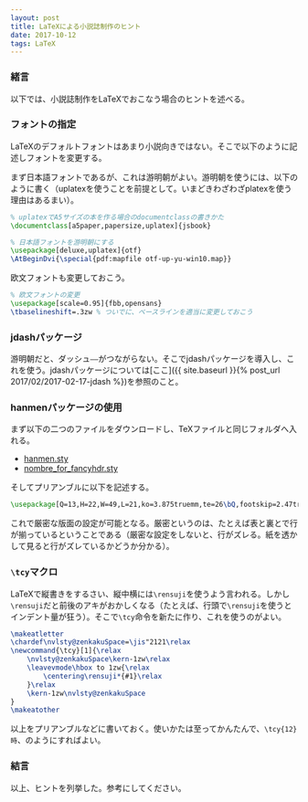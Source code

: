 ```yaml
---
layout: post
title: LaTeXによる小説誌制作のヒント
date: 2017-10-12
tags: LaTeX
---
```


### 緒言
以下では、小説誌制作をLaTeXでおこなう場合のヒントを述べる。

### フォントの指定
LaTeXのデフォルトフォントはあまり小説向きではない。そこで以下のように記述しフォントを変更する。

まず日本語フォントであるが、これは游明朝がよい。游明朝を使うには、以下のように書く（uplatexを使うことを前提として。いまどきわざわざplatexを使う理由はあるまい）。

```LaTeX
% uplatexでA5サイズの本を作る場合のdocumentclassの書きかた
\documentclass[a5paper,papersize,uplatex]{jsbook}

% 日本語フォントを游明朝にする
\usepackage[deluxe,uplatex]{otf}
\AtBeginDvi{\special{pdf:mapfile otf-up-yu-win10.map}}
```

欧文フォントも変更しておこう。

```LaTeX
% 欧文フォントの変更
\usepackage[scale=0.95]{fbb,opensans}
\tbaselineshift=.3zw % ついでに、ベースラインを適当に変更しておこう
```

### jdashパッケージ
游明朝だと、ダッシュ`――`がつながらない。そこでjdashパッケージを導入し、これを使う。jdashパッケージについては[ここ]({{ site.baseurl }}{% post_url 2017/02/2017-02-17-jdash %})を参照のこと。

### hanmenパッケージの使用
まず以下の二つのファイルをダウンロードし、TeXファイルと同じフォルダへ入れる。

* [hanmen.sty](https://gist.github.com/qdaibungei/5f6986fa99fc9a7d86122a7a9417d64e)
* [nombre_for_fancyhdr.sty](http://p-act.sakura.ne.jp/PARALLEL_ACT/LaTeX-Dojin/src/nombre_for_fancyhdr.sty)

そしてプリアンブルに以下を記述する。

```LaTeX
\usepackage[Q=13,H=22,W=49,L=21,ko=3.875truemm,te=26\bQ,footskip=2.47truemm,tate]{hanmen}
```

これで厳密な版面の設定が可能となる。厳密というのは、たとえば表と裏とで行が揃っているということである（厳密な設定をしないと、行がズレる。紙を透かして見ると行がズレているかどうか分かる）。

### `\tcy`マクロ
LaTeXで縦書きをするさい、縦中横には`\rensuji`を使うよう言われる。しかし`\rensuji`だと前後のアキがおかしくなる（たとえば、行頭で`\rensuji`を使うとインデント量が狂う）。そこで`\tcy`命令を新たに作り、これを使うのがよい。

```LaTeX
\makeatletter
\chardef\nvlsty@zenkakuSpace=\jis"2121\relax
\newcommand{\tcy}[1]{\relax
    \nvlsty@zenkakuSpace\kern-1zw\relax
    \leavevmode\hbox to 1zw{\relax
        \centering\rensuji*{#1}\relax
    }\relax
    \kern-1zw\nvlsty@zenkakuSpace
}
\makeatother
```

以上をプリアンブルなどに書いておく。使いかたは至ってかんたんで、`\tcy{12}時`、のようにすればよい。

### 結言
以上、ヒントを列挙した。参考にしてください。
